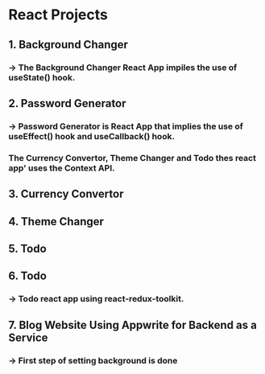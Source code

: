 # React Projects

## 1. Background Changer
### -> The Background Changer React App impiles the use of useState() hook.
## 2. Password Generator
### -> Password Generator is React App that implies the use of useEffect() hook and useCallback() hook.
### The Currency Convertor, Theme Changer and Todo thes react app' uses the Context API.
## 3. Currency Convertor
## 4. Theme Changer
## 5. Todo
## 6. Todo 
### -> Todo react app using react-redux-toolkit.
## 7. Blog Website Using Appwrite for Backend as a Service
### -> First step of setting background is done